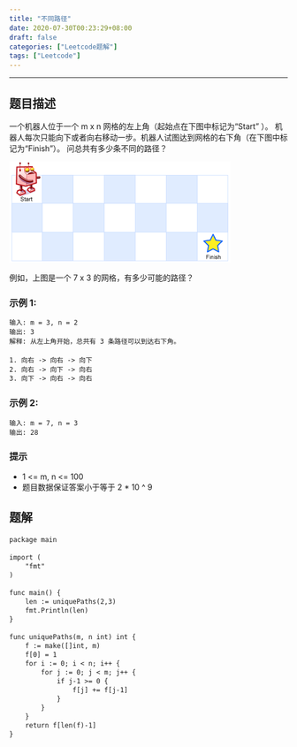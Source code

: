 ```yaml
---
title: "不同路径"
date: 2020-07-30T00:23:29+08:00
draft: false
categories: ["Leetcode题解"]
tags: ["Leetcode"]
---
```


---

## 题目描述

一个机器人位于一个 m x n 网格的左上角（起始点在下图中标记为“Start” ）。
机器人每次只能向下或者向右移动一步。机器人试图达到网格的右下角（在下图中标记为“Finish”）。
问总共有多少条不同的路径？

![不同路径](/images/leetcode/unique-paths.jpg)

例如，上图是一个 7 x 3 的网格，有多少可能的路径？

### 示例 1:

``` html
输入: m = 3, n = 2
输出: 3
解释: 从左上角开始，总共有 3 条路径可以到达右下角。

1. 向右 -> 向右 -> 向下
2. 向右 -> 向下 -> 向右
3. 向下 -> 向右 -> 向右

```

### 示例 2:

``` html
输入: m = 7, n = 3
输出: 28
```

### 提示

* 1 <= m, n <= 100
* 题目数据保证答案小于等于 2 * 10 ^ 9

## 题解

``` golang
package main

import (
	"fmt"
)

func main() {
	len := uniquePaths(2,3)
	fmt.Println(len)
}

func uniquePaths(m, n int) int {
	f := make([]int, m)
	f[0] = 1
	for i := 0; i < n; i++ {
		for j := 0; j < m; j++ {
			if j-1 >= 0 {
				f[j] += f[j-1]
			}
		}
	}
	return f[len(f)-1]
}
```
